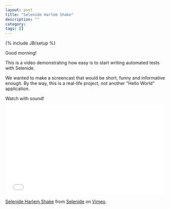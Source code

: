 ```yaml
---
layout: post
title: "Selenide Harlem Shake"
description: ""
category: 
tags: []
---
```

{% include JB/setup %}

Good morning!

This is a video demonstrating how easy is to start writing automated tests with Selenide.

We wanted to make a screencast that would be short, funny and informative enough. By the way, this is a real-life project, not another "Hello World" application.

Watch with sound!

<iframe src="//player.vimeo.com/video/73128965" width="500" height="281" frameborder="0" webkitallowfullscreen mozallowfullscreen allowfullscreen></iframe> <p><a href="http://vimeo.com/73128965">Selenide Harlem Shake</a> from <a href="http://vimeo.com/user20427140">Selenide</a> on <a href="https://vimeo.com">Vimeo</a>.</p>
